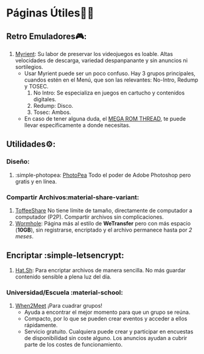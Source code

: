 # Páginas Útiles🧑‍💻

## Retro Emuladores🎮:

1. [Myrient](https://myrient.erista.me/): Su labor de preservar los videojuegos es loable. Altas velocidades de descarga, variedad despanpanante y sin anuncios ni sortilegios.
    - Usar Myrient puede ser un poco confuso. Hay 3 grupos principales, cuandos estén en el Menú, que son las relevantes: No-Intro, Redump y TOSEC.
        1. No Intro: Se especializa en juegos en cartucho y contenidos digitales.
        2. Redump: Disco.
        3. Tosec: Ambos.
    - En caso de tener alguna duda, el [MEGA ROM THREAD](https://r-roms.github.io/), te puede llevar específicamente a donde necesitas.


## Utilidades⚙️:

### Diseño:
1. :simple-photopea: [PhotoPea](https://www.photopea.com/) Todo el poder de Adobe Photoshop pero gratis y en línea.

### Compartir Archivos:material-share-variant:

1. [ToffeeShare](https://toffeeshare.com/es/) No tiene límite de tamaño, directamente de computador a computador (P2P). Compartir archivos sin complicaciones.
2. [Wormhole](https://wormhole.app/): Página más al estilo de **WeTransfer** pero con más espacio (**10GB**), sin registrarse, encriptado y el archivo permanece hasta por *2 meses*.
   
## Encriptar :simple-letsencrypt:
1. [Hat.Sh](https://hat.sh/): Para encriptar archivos de manera sencilla. No más guardar contenido sensible a plena luz del día.


### Universidad/Escuela :material-school: 
1. [When2Meet](https://www.when2meet.com/?About) ¡Para cuadrar grupos!
    - Ayuda a encontrar el mejor momento para que un grupo se reúna.
    - Compacto, por lo que se pueden crear eventos y acceder a ellos rápidamente.
    - Servicio gratuito. Cualquiera puede crear y participar en encuestas de disponibilidad sin coste alguno. Los anuncios ayudan a cubrir parte de los costes de funcionamiento.



